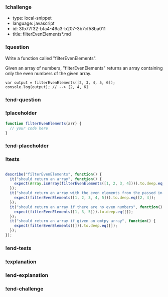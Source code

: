### !challenge

* type: local-snippet
* language: javascript
* id: 3fb77f32-bfa4-46a3-b207-3b7cf58ba011
* title: filterEvenElements*.md

### !question

Write a function called "filterEvenElements".

Given an array of numbers, "filterEvenElements" returns an array containing only the even numbers of the given array.
```
var output = filterEvenElements([2, 3, 4, 5, 6]);
console.log(output); // --> [2, 4, 6]
```

### !end-question

### !placeholder

```js
function filterEvenElements(arr) {
  // your code here
}
```

### !end-placeholder

### !tests

```js

describe("filterEvenElements", function() {
  it("should return an array", function() {
    expect(Array.isArray(filterEvenElements([1, 2, 3, 4]))).to.deep.eq(true);
  });
  it("should return an array with the even elements from the passed in array", function() {
    expect(filterEvenElements([1, 2, 3, 4, 5])).to.deep.eq([2, 4]);
  });
  it("should return an array if there are no even numbers", function() {
    expect(filterEvenElements([1, 3, 5])).to.deep.eq([]);
  });
  it("should return an array if given an emtpy array", function() {
    expect(filterEvenElements([])).to.deep.eq([]);
  });
});


```

### !end-tests

### !explanation

### !end-explanation

### !end-challenge
